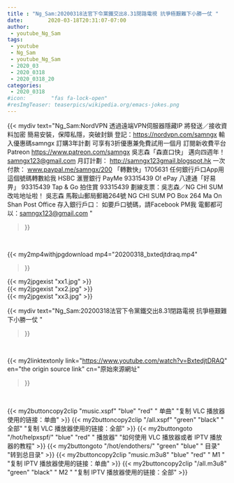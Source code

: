 ```yaml
---
title : "Ng_Sam:20200318法官下令黨鐵交出8.31閉路電視 抗爭極艱難下小勝一仗 "
date:        2020-03-18T20:31:07-07:00
author:
 - youtube_Ng_Sam
tags:
 - youtube
 - Ng_Sam
 - youtube_Ng_Sam
 - 2020_03
 - 2020_0318
 - 2020_0318_20
categories:
 - 2020_0318
#icon:        "fas fa-lock-open"
#resImgTeaser: teaserpics/wikipedia.org/emacs-jokes.png
---
```


{{< mydiv text="Ng_Sam:NordVPN 透過遠端VPN伺服器隱藏IP 將發送／接收資料加密 簡易安裝，保障私隱，突破封鎖 登記：https://nordvpn.com/samngx 輸入優惠碼samngx 訂購3年計劃 可享有3折優惠兼免費試用一個月  訂閱新收費平台 Patreon https://www.patreon.com/samngx   吳志森「森直口快」 邁向四週年！ samngx123@gmail.com   月訂計劃： http://samngx123gmail.blogspot.hk  一次付款： www.paypal.me/samngx/200  「轉數快」1705631 任何銀行戶口App用這個號碼轉數給我  HSBC 滙豐銀行 PayMe 93315439  O! ePay 八達通「好易畀」 93315439  Tap & Go 拍住賞 93315439  劃線支票：吳志森／NG CHI SUM 改咗地址啦！ 吳志森 馬鞍山郵局郵箱264號  NG CHI SUM PO Box 264 Ma On Shan Post Office  存入銀行戶口： 如要戶口號碼，請Facebook PM我 電郵都可以：samngx123@gmail.com "
>}}
<br>


{{< my2mp4withjpgdownload mp4="20200318_bxtedjtdraq.mp4"
>}}

{{< my2jpgexist "xx1.jpg" >}}<br>
{{< my2jpgexist "xx2.jpg" >}}<br>
{{< my2jpgexist "xx3.jpg" >}}<br>



{{< mydiv text="Ng_Sam:20200318法官下令黨鐵交出8.31閉路電視 抗爭極艱難下小勝一仗 "
>}}
<br>

{{< my2linktextonly link="https://www.youtube.com/watch?v=BxtedjtDRAQ"
en="the origin source link" cn="原始來源網址"
>}}


<br>

{{< my2buttoncopy2clip "music.xspf"        "blue"   "red"    " 单曲"  "复制 VLC 播放器使用的链接：单曲" >}} {{< my2buttoncopy2clip "/all.xspf"         "green"  "black"  " 全部"  "复制 VLC 播放器使用的链接：全部" >}} {{< my2buttongoto      "/hot/helpxspf/"    "blue"   "red"    " 播放器" "如何使用 VLC 播放器或者 IPTV 播放器的教程" >}} {{< my2buttongoto      "/hot/endothers/"   "green"  "blue"   " 目录"   "转到总目录" >}} {{< my2buttoncopy2clip "music.m3u8"        "blue"   "red"    " M1 "    "复制 IPTV 播放器使用的链接：单曲" >}} {{< my2buttoncopy2clip "/all.m3u8"         "green"  "black"  " M2 "    "复制 IPTV 播放器使用的链接：全部" >}} 
